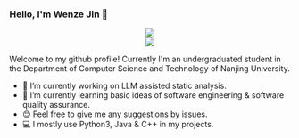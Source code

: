 ### Hello, I'm Wenze Jin 👋

<div align="center"> <img src="https://github-readme-stats.vercel.app/api?username=WenzeJin&show_icons=true&theme=tokyonight" /> </div>
<div align="center"> <img src="https://github-readme-stats.vercel.app/api/top-langs/?username=WenzeJin" /> </div>

Welcome to my github profile! Currently I'm an undergraduated student in the Department of Computer Science and Technology of Nanjing University.

- 🔭 I’m currently working on LLM assisted static analysis.
- 🌱 I’m currently learning basic ideas of software engineering & software quality assurance.
- 😊 Feel free to give me any suggestions by issues.
- 💻 I mostly use Python3, Java & C++ in my projects.
